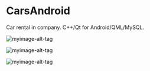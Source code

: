 # CarsAndroid
Car rental in company. C++/Qt for Android/QML/MySQL.

![myimage-alt-tag](http://i65.tinypic.com/34hf11y.png)

![myimage-alt-tag](http://i63.tinypic.com/biqpzr.png)

![myimage-alt-tag](http://i67.tinypic.com/ibig09.png)




